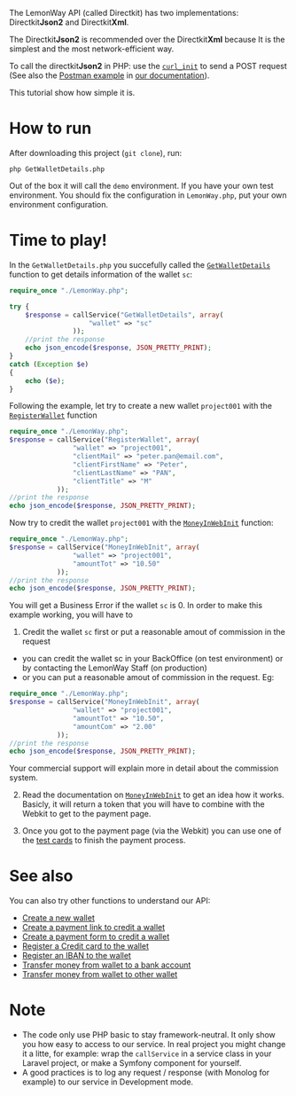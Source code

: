 The LemonWay API (called Directkit) has two implementations: Directkit**Json2** and Directkit**Xml**. 

The Directkit**Json2** is recommended over the Directkit**Xml** because It is the simplest and the most network-efficient way.

To call the directkit**Json2** in PHP: use the [`curl_init`] to send a POST request (See also the [Postman example](http://documentation.lemonway.fr/api-en/files/4194929/image2017-1-30+11%3A8%3A29.png) in [our documentation](http://documentation.lemonway.fr/api-en/directkit/overview/requests-and-responses)).

This tutorial show how simple it is.

# How to run

After downloading this project (`git clone`), run:
```
php GetWalletDetails.php 
```
Out of the box it will call the `demo` environment. If you have your own test environment. You should fix the configuration in `LemonWay.php`, put your own environment configuration.

# Time to play!

In the `GetWalletDetails.php` you succefully called the [`GetWalletDetails`] function to get details information of the wallet `sc`:

```php
require_once "./LemonWay.php";

try {
	$response = callService("GetWalletDetails", array(
					"wallet" => "sc"
				));
	//print the response
	echo json_encode($response, JSON_PRETTY_PRINT);
}
catch (Exception $e) 
{
	echo ($e);
}
```

Following the example, let try to create a new wallet `project001` with the [`RegisterWallet`] function
```php
require_once "./LemonWay.php";
$response = callService("RegisterWallet", array(
				"wallet" => "project001",
				"clientMail" => "peter.pan@email.com",
				"clientFirstName" => "Peter",
				"clientLastName" => "PAN",
				"clientTitle" => "M"
			));
//print the response
echo json_encode($response, JSON_PRETTY_PRINT);
```

Now try to credit the wallet `project001` with the [`MoneyInWebInit`] function:

```php
require_once "./LemonWay.php";
$response = callService("MoneyInWebInit", array(
				"wallet" => "project001",
				"amountTot" => "10.50"
			));
//print the response
echo json_encode($response, JSON_PRETTY_PRINT);
```

You will get a Business Error if the wallet `sc` is 0. In order to make this example working, you will have to

1. Credit the wallet `sc` first or put a reasonable amout of commission in the request 
 * you can credit the wallet sc in your BackOffice (on test environment) or by contacting the LemonWay Staff (on production) 
 * or you can put a reasonable amout of commission in the request. Eg:
```php
require_once "./LemonWay.php";
$response = callService("MoneyInWebInit", array(
				"wallet" => "project001",
				"amountTot" => "10.50",
				"amountCom" => "2.00"
			));
//print the response
echo json_encode($response, JSON_PRETTY_PRINT);
```
Your commercial support will explain more in detail about the commission system.

2. Read the documentation on [`MoneyInWebInit`] to get an idea how it works. Basicly, it will return a token that you will have to combine with the Webkit to get to the payment page.

3. Once you got to the payment page (via the Webkit) you can use one of the [test cards](http://documentation.lemonway.fr/api-en/introduction/test-environment-and-default-accounts) to finish the payment process.

# See also

You can also try other functions to understand our API:

- [Create a new wallet](http://documentation.lemonway.fr/api-en/directkit/manage-wallets/registerwallet-creating-a-new-wallet)
- [Create a payment link to credit a wallet](http://documentation.lemonway.fr/api-en/directkit/money-in-credit-a-wallet/by-card/moneyinwebinit-indirect-mode-money-in-by-card-crediting-a-wallet)
- [Create a payment form to credit a wallet](http://documentation.lemonway.fr/api-en/directkit/money-in-credit-a-wallet/payment-form)
- [Register a Credit card to the wallet](http://documentation.lemonway.fr/api-en/directkit/money-in-credit-a-wallet/by-card/registercard-linking-a-card-number-to-a-wallet-for-one-click-payment-or-rebill)
- [Register an IBAN to the wallet](http://documentation.lemonway.fr/api-en/directkit/money-out-debit-a-wallet-and-credit-a-bank-account/registeriban-link-an-iban-to-a-wallet)
- [Transfer money from wallet to a bank account](http://documentation.lemonway.fr/api-en/directkit/money-out-debit-a-wallet-and-credit-a-bank-account/moneyout-external-fund-transfer-from-a-wallet-to-a-bank-account)
- [Transfer money from wallet to other wallet](http://documentation.lemonway.fr/api-en/directkit/p2p-transfer-between-wallets/sendpayment-on-us-payment-between-wallets)

# Note

* The code only use PHP basic to stay framework-neutral. It only show you how easy to access to our service. In real project you might change it a litte, for example: wrap the `callService` in a service class in your Laravel project, or make a Symfony component for yourself.
* A good practices is to log any request / response (with Monolog for example) to our service in Development mode.


[`curl_init`]: http://php.net/manual/en/function.curl-init.php
[`SoapClient`]: http://php.net/manual/en/class.soapclient.php
[SoapClient]: https://github.com/lemonwaysas/php-client-directkit-xml-soap
[SoapClient SDK]: https://github.com/lemonwaysas/php-client-directkit-xml-soap-sdk
[LemonWay SDK]: https://github.com/lemonwaysas/php-client-directkit-xml
[LemonWay API documentation]: http://documentation.lemonway.fr/
[`MoneyInWebInit`]: http://documentation.lemonway.fr/api-en/directkit/money-in-credit-a-wallet/by-card/moneyinwebinit-indirect-mode-money-in-by-card-crediting-a-wallet
[`GetWalletDetails`]: http://documentation.lemonway.fr/api-en/directkit/manage-wallets/getwalletdetails-getting-detailed-wallet-data
[`RegisterWallet`]: http://documentation.lemonway.fr/api-en/directkit/manage-wallets/registerwallet-creating-a-new-wallet

